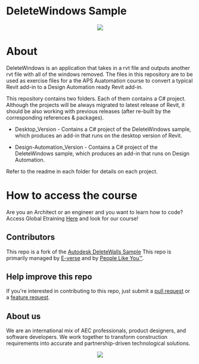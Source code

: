 # DeleteWindows  Sample 

<p align="center">
<img src="https://s3.us-east-1.amazonaws.com/everse.assets/GithubReadme/Fusion-Design-Automation_download.jpg" />
</p>

# About
DeleteWindows is an application that takes in a rvt file and outputs another rvt file with all of the windows removed. The files in this repository are to be used as exercise files for a the APS Auatomation course to convert a typical Revit add-in to a Design Automation ready Revit add-in.

This repository contains two folders. Each of them contains a C# project. Although the projects will be always migrated to latest release of Revit, it should be also working with previous releases (after re-built by the corresponding references & packages). 

- Desktop_Version - 
  Contains a C# project of the DeleteWindows sample, which produces an add-in that runs on the desktop version of Revit.  

- Design-Automation_Version - 
  Contains a C# project of the DeleteWindows sample, which produces an add-in that runs on Design Automation.

Refer to the readme in each folder for details on each project.

# How to access the course
Are you an Architect or an engineer and you want to learn how to code? Access Global Etraining [Here](https://www.globaletraining.ca/) and look for our course!


## Contributors
This repo is a fork of the [Autodesk DeleteWalls Sample](https://github.com/autodesk-platform-services/aps-auto-delete-walls)
This repo is primarily managed by [E-verse](https://www.e-verse.com/) and by [People Like You™](https://github.com/EverseDevelopment/APSPostmanCollection/pulse).

## Help improve this repo
If you're interested in contributing to this repo, just submit a [pull request](https://github.com/EverseDevelopment/APSPostmanCollection/pulls) or a [feature request](https://github.com/EverseDevelopment/APSPostmanCollection/issues).

## About us ##

We are an international mix of AEC professionals, product designers, and software developers. We work together to transform construction requirements into accurate and partnership-driven technological solutions.

<p align="center">
    <a href="https://www.e-verse.com/">
    <img src="https://s3.amazonaws.com/everse.assets/GithubReadme/e-verse_logo_no+slogan.jpg" align="center">
    </a>
</p>